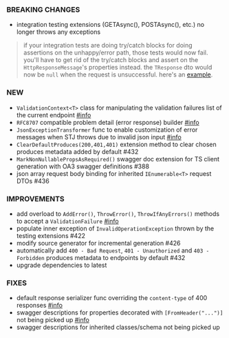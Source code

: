 ### BREAKING CHANGES
- integration testing extensions (GETAsync(), POSTAsync(), etc.) no longer throws any exceptions
> if your integration tests are doing try/catch blocks for doing assertions on the unhappy/error path, those tests would now fail. 
you'll have to get rid of the try/catch blocks and assert on the `HttpResponseMessage`'s properties instead. 
the `TResponse` dto would now be `null` when the request is unsuccessful. 
here's an [example](https://github.com/FastEndpoints/FastEndpoints/blob/4831acea19f8b574bf7e4ebfe390ec4138a2a7e1/Tests/IntegrationTests/FastEndpoints.IntegrationTests/WebTests/AdminTests.cs#L65-L94).

### NEW
- `ValidationContext<T>` class for manipulating the validation failures list of the current endpoint [#info](https://fast-endpoints.com/docs/validation#throwing-adding-errors-from-anywhere)
- `RFC8707` compatible problem detail (error response) builder [#info](https://fast-endpoints.com/docs/configuration-settings#rfc8707-compatible-problem-details)
- `JsonExceptionTransformer` func to enable customization of error messages when STJ throws due to invalid json input [#info](https://discord.com/channels/933662816458645504/1095670893113528370/1095923891605622884)
- `ClearDefaultProduces(200,401,401)` extension method to clear chosen produces metadata added by default #432
- `MarkNonNullablePropsAsRequired()` swagger doc extension for TS client generation with OA3 swagger definitions #388
- json array request body binding for inherited `IEnumerable<T>` request DTOs #436

### IMPROVEMENTS
- add overload to `AddError()`, `ThrowError()`, `ThrowIfAnyErrors()` methods to accept a `ValidationFailure` [#info](https://discord.com/channels/933662816458645504/1090551226598432828/1090934715952926740)
- populate inner exception of `InvalidOperationException` thrown by the testing extensions #422
- modify source generator for incremental generation #426 
- automatically add `400 - Bad Request`, `401 - Unauthorized` and `403 - Forbidden` produces metadata to endpoints by default #432 
- upgrade dependencies to latest

### FIXES
- default response serializer func overriding the `content-type` of 400 responses [#info](https://discord.com/channels/933662816458645504/1090697556549447821)
- swagger descriptions for properties decorated with `[FromHeader("...")]` not being picked up [#info](https://discord.com/channels/933662816458645504/1093846313201827940)
- swagger descriptions for inherited classes/schema not being picked up